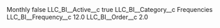 <?xml version="1.0" encoding="UTF-8"?>
<CustomMetadata xmlns="http://soap.sforce.com/2006/04/metadata" xmlns:xsi="http://www.w3.org/2001/XMLSchema-instance" xmlns:xsd="http://www.w3.org/2001/XMLSchema">
    <label>Monthly</label>
    <protected>false</protected>
    <values>
        <field>LLC_BI__Active__c</field>
        <value xsi:type="xsd:boolean">true</value>
    </values>
    <values>
        <field>LLC_BI__Category__c</field>
        <value xsi:type="xsd:string">Frequencies</value>
    </values>
    <values>
        <field>LLC_BI__Frequency__c</field>
        <value xsi:type="xsd:double">12.0</value>
    </values>
    <values>
        <field>LLC_BI__Order__c</field>
        <value xsi:type="xsd:double">2.0</value>
    </values>
</CustomMetadata>
